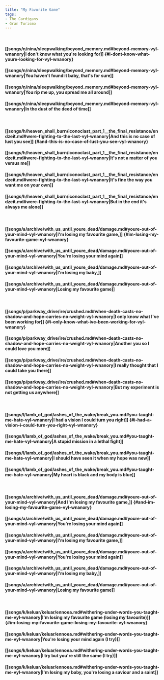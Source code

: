 ```yaml
---
title: "My Favorite Game"
tags:
- The Cardigans
- Gran Turismo
---
```

&nbsp;
#### [[songs/n/nina/sleepwalking/beyond_memory.md#beyond-memory-vyl-wnanory|I don't know what you're looking for]] {#i-dont-know-what-youre-looking-for-vyl-wnanory}
#### [[songs/n/nina/sleepwalking/beyond_memory.md#beyond-memory-vyl-wnanory|You haven't found it baby, that's for sure]]
#### [[songs/n/nina/sleepwalking/beyond_memory.md#beyond-memory-vyl-wnanory|You rip me up, you spread me all around]]
#### [[songs/n/nina/sleepwalking/beyond_memory.md#beyond-memory-vyl-wnanory|In the dust of the deed of time]]
&nbsp;
#### [[songs/h/heaven_shall_burn/iconoclast_part_1__the_final_resistance/endzeit.md#were-fighting-to-the-last-vyl-wnanory|And this is no case of lust you see]] {#and-this-is-no-case-of-lust-you-see-vyl-wnanory}
#### [[songs/h/heaven_shall_burn/iconoclast_part_1__the_final_resistance/endzeit.md#were-fighting-to-the-last-vyl-wnanory|It's not a matter of you versus me]]
#### [[songs/h/heaven_shall_burn/iconoclast_part_1__the_final_resistance/endzeit.md#were-fighting-to-the-last-vyl-wnanory|It's fine the way you want me on your own]]
#### [[songs/h/heaven_shall_burn/iconoclast_part_1__the_final_resistance/endzeit.md#were-fighting-to-the-last-vyl-wnanory|But in the end it's always me alone]]
&nbsp;
#### [[songs/a/archive/with_us_until_youre_dead/damage.md#youre-out-of-your-mind-vyl-wnanory|I'm losing my favourite game,]] {#im-losing-my-favourite-game-vyl-wnanory}
#### [[songs/a/archive/with_us_until_youre_dead/damage.md#youre-out-of-your-mind-vyl-wnanory|You're losing your mind again]]
#### [[songs/a/archive/with_us_until_youre_dead/damage.md#youre-out-of-your-mind-vyl-wnanory|I'm losing my baby,]]
#### [[songs/a/archive/with_us_until_youre_dead/damage.md#youre-out-of-your-mind-vyl-wnanory|Losing my favourite game]]
&nbsp;
#### [[songs/p/parkway_drive/ire/crushed.md#when-death-casts-no-shadow-and-hope-carries-no-weight-vyl-wnanory|I only know what I've been working for]] {#i-only-know-what-ive-been-working-for-vyl-wnanory}
#### [[songs/p/parkway_drive/ire/crushed.md#when-death-casts-no-shadow-and-hope-carries-no-weight-vyl-wnanory|Another you so I could love you more]]
#### [[songs/p/parkway_drive/ire/crushed.md#when-death-casts-no-shadow-and-hope-carries-no-weight-vyl-wnanory|I really thought that I could take you there]]
#### [[songs/p/parkway_drive/ire/crushed.md#when-death-casts-no-shadow-and-hope-carries-no-weight-vyl-wnanory|But my experiment is not getting us anywhere]]
&nbsp;
#### [[songs/l/lamb_of_god/ashes_of_the_wake/break_you.md#you-taught-me-hate-vyl-wnanory|I had a vision I could turn you right]] {#i-had-a-vision-i-could-turn-you-right-vyl-wnanory}
#### [[songs/l/lamb_of_god/ashes_of_the_wake/break_you.md#you-taught-me-hate-vyl-wnanory|A stupid mission in a lethal fight]]
#### [[songs/l/lamb_of_god/ashes_of_the_wake/break_you.md#you-taught-me-hate-vyl-wnanory|I should have seen it when my hope was new]]
#### [[songs/l/lamb_of_god/ashes_of_the_wake/break_you.md#you-taught-me-hate-vyl-wnanory|My heart is black and my body is blue]]
&nbsp;
#### [[songs/a/archive/with_us_until_youre_dead/damage.md#youre-out-of-your-mind-vyl-wnanory|And I'm losing my favourite game,]] {#and-im-losing-my-favourite-game-vyl-wnanory}
#### [[songs/a/archive/with_us_until_youre_dead/damage.md#youre-out-of-your-mind-vyl-wnanory|You're losing your mind again]]
#### [[songs/a/archive/with_us_until_youre_dead/damage.md#youre-out-of-your-mind-vyl-wnanory|I'm losing my favourite game,]]
#### [[songs/a/archive/with_us_until_youre_dead/damage.md#youre-out-of-your-mind-vyl-wnanory|You're losing your mind again]]
#### [[songs/a/archive/with_us_until_youre_dead/damage.md#youre-out-of-your-mind-vyl-wnanory|I'm losing my baby,]]
#### [[songs/a/archive/with_us_until_youre_dead/damage.md#youre-out-of-your-mind-vyl-wnanory|Losing my favourite game]]
&nbsp;
#### [[songs/k/keluar/keluar/ennoea.md#withering-under-words-you-taught-me-vyl-wnanory|I'm losing my favourite game (losing my favourite)]] {#im-losing-my-favourite-game-losing-my-favourite-vyl-wnanory}
#### [[songs/k/keluar/keluar/ennoea.md#withering-under-words-you-taught-me-vyl-wnanory|You're losing your mind again (I try)]]
#### [[songs/k/keluar/keluar/ennoea.md#withering-under-words-you-taught-me-vyl-wnanory|I try but you're still the same (I try)]]
#### [[songs/k/keluar/keluar/ennoea.md#withering-under-words-you-taught-me-vyl-wnanory|I'm losing my baby, you're losing a saviour and a saint]]
